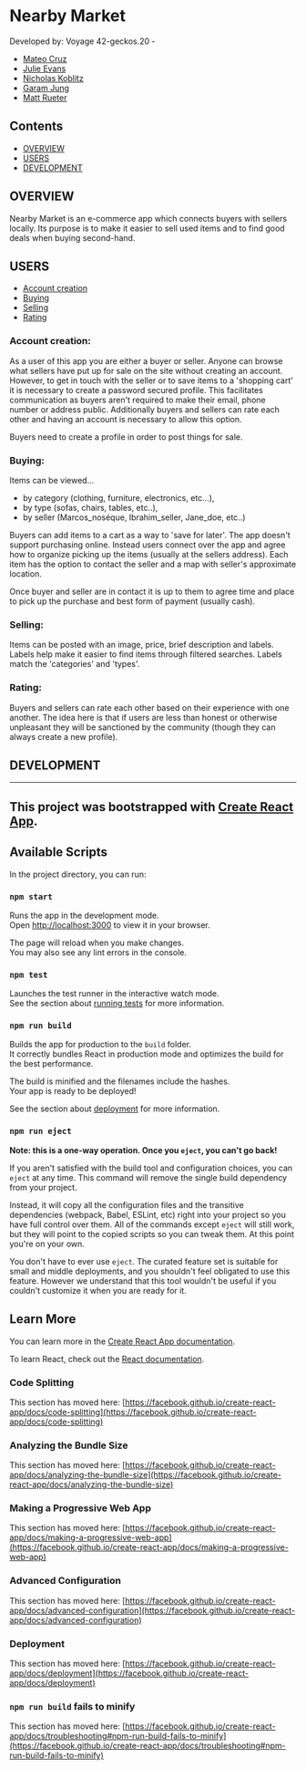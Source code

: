 # Nearby Market
Developed by: Voyage 42-geckos.20 - 
* [Mateo Cruz](https://github.com/cruzma) 
* [Julie Evans](https://github.com/mailauki) 
* [Nicholas Koblitz](https://github.com/NicholasKoblitz) 
* [Garam Jung](https://github.com/info3170garamjung) 
* [Matt Rueter](https://github.com/MattRueter)

## Contents
* [OVERVIEW](#overview)
* [USERS](#users)
* [DEVELOPMENT](#development)

## OVERVIEW
Nearby Market is an e-commerce app which connects buyers with sellers locally. Its purpose is to make it easier to sell used items and to find good deals when buying second-hand.

## USERS
* [Account creation](#account-creation)
* [Buying](#buying)
* [Selling](#selling)
* [Rating](#rating)
### Account creation:
As a user of this app you are either a buyer or seller. Anyone can browse what sellers have put up for sale on the site without creating an account. However, to get in touch with the seller or to save items to a 'shopping cart' it is necessary to create a password secured profile. This facilitates communication as buyers aren't required to make their email, phone number or address public. Additionally buyers and sellers can rate each other and having an account is necessary to allow this option. 

Buyers need to create a profile in order to post things for sale. 

### Buying:
Items can be viewed... 
* by category (clothing, furniture, electronics, etc...), 
* by type (sofas, chairs, tables, etc..), 
* by seller (Marcos_noséque, Ibrahim_seller, Jane_doe, etc..)

Buyers can add items to a cart as a way to 'save for later'. 
The app doesn't support purchasing online. Instead users connect over the app and agree how to organize picking up the items (usually at the sellers address). Each item has the option to contact the seller and a map with seller's approximate location.

Once buyer and seller are in contact it is up to them to agree time and place to pick up the purchase and best form of payment (usually cash).

### Selling:
Items can be posted with an image, price, brief description and labels. Labels help make it easier to find items through filtered searches. Labels match the 'categories' and 'types'. 

### Rating:
Buyers and sellers can rate each other based on their experience with one another. The idea here is that if users are less than honest or otherwise unpleasant they will be sanctioned by the community (though they can always create a new profile).


## DEVELOPMENT
---

## This project was bootstrapped with [Create React App](https://github.com/facebook/create-react-app).

## Available Scripts

In the project directory, you can run:

### `npm start`

Runs the app in the development mode.\
Open [http://localhost:3000](http://localhost:3000) to view it in your browser.

The page will reload when you make changes.\
You may also see any lint errors in the console.

### `npm test`

Launches the test runner in the interactive watch mode.\
See the section about [running tests](https://facebook.github.io/create-react-app/docs/running-tests) for more information.

### `npm run build`

Builds the app for production to the `build` folder.\
It correctly bundles React in production mode and optimizes the build for the best performance.

The build is minified and the filenames include the hashes.\
Your app is ready to be deployed!

See the section about [deployment](https://facebook.github.io/create-react-app/docs/deployment) for more information.

### `npm run eject`

**Note: this is a one-way operation. Once you `eject`, you can't go back!**

If you aren't satisfied with the build tool and configuration choices, you can `eject` at any time. This command will remove the single build dependency from your project.

Instead, it will copy all the configuration files and the transitive dependencies (webpack, Babel, ESLint, etc) right into your project so you have full control over them. All of the commands except `eject` will still work, but they will point to the copied scripts so you can tweak them. At this point you're on your own.

You don't have to ever use `eject`. The curated feature set is suitable for small and middle deployments, and you shouldn't feel obligated to use this feature. However we understand that this tool wouldn't be useful if you couldn't customize it when you are ready for it.

## Learn More

You can learn more in the [Create React App documentation](https://facebook.github.io/create-react-app/docs/getting-started).

To learn React, check out the [React documentation](https://reactjs.org/).

### Code Splitting

This section has moved here: [https://facebook.github.io/create-react-app/docs/code-splitting](https://facebook.github.io/create-react-app/docs/code-splitting)

### Analyzing the Bundle Size

This section has moved here: [https://facebook.github.io/create-react-app/docs/analyzing-the-bundle-size](https://facebook.github.io/create-react-app/docs/analyzing-the-bundle-size)

### Making a Progressive Web App

This section has moved here: [https://facebook.github.io/create-react-app/docs/making-a-progressive-web-app](https://facebook.github.io/create-react-app/docs/making-a-progressive-web-app)

### Advanced Configuration

This section has moved here: [https://facebook.github.io/create-react-app/docs/advanced-configuration](https://facebook.github.io/create-react-app/docs/advanced-configuration)

### Deployment

This section has moved here: [https://facebook.github.io/create-react-app/docs/deployment](https://facebook.github.io/create-react-app/docs/deployment)

### `npm run build` fails to minify

This section has moved here: [https://facebook.github.io/create-react-app/docs/troubleshooting#npm-run-build-fails-to-minify](https://facebook.github.io/create-react-app/docs/troubleshooting#npm-run-build-fails-to-minify)
